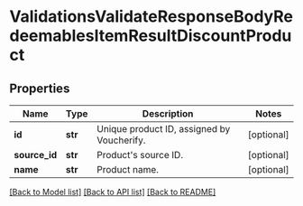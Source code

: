 # ValidationsValidateResponseBodyRedeemablesItemResultDiscountProduct


## Properties

Name | Type | Description | Notes
------------ | ------------- | ------------- | -------------
**id** | **str** | Unique product ID, assigned by Voucherify. | [optional] 
**source_id** | **str** | Product&#39;s source ID. | [optional] 
**name** | **str** | Product name. | [optional] 

[[Back to Model list]](../README.md#documentation-for-models) [[Back to API list]](../README.md#documentation-for-api-endpoints) [[Back to README]](../README.md)


